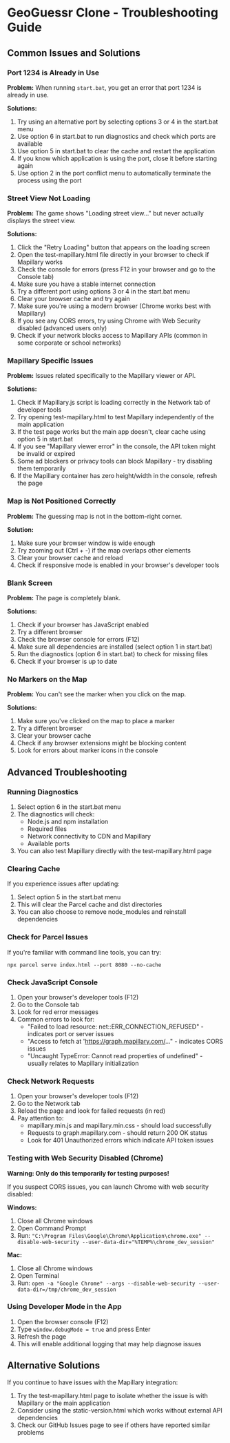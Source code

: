 # GeoGuessr Clone - Troubleshooting Guide

## Common Issues and Solutions

### Port 1234 is Already in Use

**Problem:** When running `start.bat`, you get an error that port 1234 is already in use.

**Solutions:**
1. Try using an alternative port by selecting options 3 or 4 in the start.bat menu
2. Use option 6 in start.bat to run diagnostics and check which ports are available
3. Use option 5 in start.bat to clear the cache and restart the application
4. If you know which application is using the port, close it before starting again
5. Use option 2 in the port conflict menu to automatically terminate the process using the port

### Street View Not Loading

**Problem:** The game shows "Loading street view..." but never actually displays the street view.

**Solutions:**
1. Click the "Retry Loading" button that appears on the loading screen
2. Open the test-mapillary.html file directly in your browser to check if Mapillary works
3. Check the console for errors (press F12 in your browser and go to the Console tab)
4. Make sure you have a stable internet connection
5. Try a different port using options 3 or 4 in the start.bat menu
6. Clear your browser cache and try again
7. Make sure you're using a modern browser (Chrome works best with Mapillary)
8. If you see any CORS errors, try using Chrome with Web Security disabled (advanced users only)
9. Check if your network blocks access to Mapillary APIs (common in some corporate or school networks)

### Mapillary Specific Issues

**Problem:** Issues related specifically to the Mapillary viewer or API.

**Solutions:**
1. Check if Mapillary.js script is loading correctly in the Network tab of developer tools
2. Try opening test-mapillary.html to test Mapillary independently of the main application
3. If the test page works but the main app doesn't, clear cache using option 5 in start.bat
4. If you see "Mapillary viewer error" in the console, the API token might be invalid or expired
5. Some ad blockers or privacy tools can block Mapillary - try disabling them temporarily
6. If the Mapillary container has zero height/width in the console, refresh the page

### Map is Not Positioned Correctly

**Problem:** The guessing map is not in the bottom-right corner.

**Solution:**
1. Make sure your browser window is wide enough
2. Try zooming out (Ctrl + -) if the map overlaps other elements
3. Clear your browser cache and reload
4. Check if responsive mode is enabled in your browser's developer tools

### Blank Screen

**Problem:** The page is completely blank.

**Solutions:**
1. Check if your browser has JavaScript enabled
2. Try a different browser
3. Check the browser console for errors (F12)
4. Make sure all dependencies are installed (select option 1 in start.bat)
5. Run the diagnostics (option 6 in start.bat) to check for missing files
6. Check if your browser is up to date

### No Markers on the Map

**Problem:** You can't see the marker when you click on the map.

**Solutions:**
1. Make sure you've clicked on the map to place a marker
2. Try a different browser
3. Clear your browser cache
4. Check if any browser extensions might be blocking content
5. Look for errors about marker icons in the console

## Advanced Troubleshooting

### Running Diagnostics

1. Select option 6 in the start.bat menu
2. The diagnostics will check:
   - Node.js and npm installation
   - Required files
   - Network connectivity to CDN and Mapillary
   - Available ports
3. You can also test Mapillary directly with the test-mapillary.html page

### Clearing Cache

If you experience issues after updating:

1. Select option 5 in the start.bat menu
2. This will clear the Parcel cache and dist directories
3. You can also choose to remove node_modules and reinstall dependencies

### Check for Parcel Issues

If you're familiar with command line tools, you can try:

```
npx parcel serve index.html --port 8080 --no-cache
```

### Check JavaScript Console

1. Open your browser's developer tools (F12)
2. Go to the Console tab
3. Look for red error messages
4. Common errors to look for:
   - "Failed to load resource: net::ERR_CONNECTION_REFUSED" - indicates port or server issues
   - "Access to fetch at 'https://graph.mapillary.com/..." - indicates CORS issues
   - "Uncaught TypeError: Cannot read properties of undefined" - usually relates to Mapillary initialization

### Check Network Requests

1. Open your browser's developer tools (F12)
2. Go to the Network tab
3. Reload the page and look for failed requests (in red)
4. Pay attention to:
   - mapillary.min.js and mapillary.min.css - should load successfully
   - Requests to graph.mapillary.com - should return 200 OK status
   - Look for 401 Unauthorized errors which indicate API token issues

### Testing with Web Security Disabled (Chrome)

**Warning: Only do this temporarily for testing purposes!**

If you suspect CORS issues, you can launch Chrome with web security disabled:

**Windows:**
1. Close all Chrome windows
2. Open Command Prompt 
3. Run: `"C:\Program Files\Google\Chrome\Application\chrome.exe" --disable-web-security --user-data-dir="%TEMP%\chrome_dev_session"`

**Mac:**
1. Close all Chrome windows
2. Open Terminal
3. Run: `open -a "Google Chrome" --args --disable-web-security --user-data-dir=/tmp/chrome_dev_session`

### Using Developer Mode in the App

1. Open the browser console (F12)
2. Type `window.debugMode = true` and press Enter
3. Refresh the page
4. This will enable additional logging that may help diagnose issues

## Alternative Solutions

If you continue to have issues with the Mapillary integration:

1. Try the test-mapillary.html page to isolate whether the issue is with Mapillary or the main application
2. Consider using the static-version.html which works without external API dependencies
3. Check our GitHub Issues page to see if others have reported similar problems 